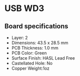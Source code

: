 # USB WD3

## Board specifications

* Layer: 2
* Dimensions: 43.5 x 28.5 mm
* PCB Thickness: 1.0 mm
* PCB Color: Green
* Surface Finish: HASL Lead Free
* Castellated Hole: No
* Copper Weight:1oz

